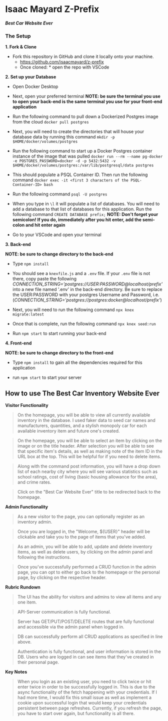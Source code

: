# Isaac Mayard Z-Prefix

***Best Car Website Ever***

### The Setup

**1. Fork & Clone** 

* Fork this repository in GitHub and clone it locally onto your machine.
	* https://github.com/isaacmayard/z-prefix
	* Once cloned:
			* open the repo with VSCode

**2. Set up your Database**

* Open Docker Desktop

* Next, open your preferred terminal **NOTE: be sure the terminal you use to open your back-end is the same terminal you use for your front-end application**

* Run the following command to pull down a Dockerized Postgres image from the cloud `docker pull postgres`

* Next, you will need to create the directories that will house your database data by running this command `mkdir -p $HOME/docker/volumes/postgres`

* Run the following command to start up a Docker Postgres container instance of the image that was pulled `docker run --rm --name pg-docker -e POSTGRES_PASSWORD=docker -d -p 5432:5432 -v $HOME/docker/volumes/postgres:/var/lib/postgresql/data postgres`

* This should populate a PSQL Container ID. Then run the following command `docker exec -it <first 3 characters of the PSQL-Container-ID> bash`

* Run the following command `psql -U postgres`

* When you type in `\l` it will populate a list of databases. You will need to add a database to that list of databases for this application. Run the following command `CREATE DATABASE prefix;` **NOTE: Don't forget your semicolon! If you do, immediately after you hit enter, add the semi-colon and hit enter again**

* Go to your VSCode and open your terminal

**3. Back-end**

**NOTE: be sure to change directory to the back-end**

* Type `npm install`

* You should see a `knexfile.js` and a `.env` file. If your `.env` file is not there, copy paste the following *CONNECTION_STRING='postgres://USER:PASSWORD@localhost/prefix'* into a new file named '.env' in the back-end directory. Be sure to replace the USER:PASSWORD with your postgres Username and Password, i.e.(*CONNECTION_STRING='postgres://postgres:docker@localhost/prefix'*)

* Next, you will need to run the following command `npx knex migrate:latest`

* Once that is complete, run the following command `npx knex seed:run`

* Run `npm start` to start running your back-end 

**4. Front-end**

**NOTE: be sure to change directory to the front-end**

* Type `npm install` to gain all the dependencies required for this application

* run `npm start` to start your server 

## How to use The Best Car Inventory Website Ever

**Visitor Functionality**

> On the homepage, you will be able to view all currently available inventory in the database. I used faker data to seed car names and manufacturers, quantities, and a stylish monopoly car for each available inventory item and future one's created.

> On the homepage, you will be able to select an item by clicking on the image or on the title header. After selection you will be able to see that specific item's details, as well as making note of the item ID in the URL box at the top. This will be helpful for if you need to delete items.

> Along with the command post information, you will have a drop down list of each nearby city where you will see various statistics such as school ratings, cost of living (basic housing allowance for the area), and crime rates.

> Click on the "Best Car Website Ever" title to be redirected back to the homepage.

**Admin Functionality**

> As a new visitor to the page, you can optionally register as an inventory admin.

> Once you are logged in, the "Welcome, ${USER}" header will be clickable and take you to the page of items that you've added.

> As an admin, you will be able to add, update and delete inventory items, as well as delete users, by clicking on the admin panel and following the instructions.

> Once you've successfully performed a CRUD function in the admin page, you can opt to either go back to the homepage or the personal page, by clicking on the respective header.

**Rubric Rundown**

> The UI has the ability for visitors and admins to view all items and any one item.

> API-Server communication is fully functional.

> Server has GET/PUT/POST/DELETE routes that are fully functional and accessible via the admin panel when logged in.

> DB can successfully perform all CRUD applications as specified in line above.

> Authentication is fully functional, and user information is stored in the DB. Users who are logged in can see items that they've created in their personal page.



**Key Notes**

> When you login as an existing user, you need to click twice or hit enter twice in order to be successfully logged in. This is due to the async functionality of the fetch happening with your credentials. If I had more time, I would fix this small issue as well as implement a cookie upon successful login that would keep your credentials persistent between page refreshes. Currently, if you refresh the page, you have to start over again, but functionality is all there.